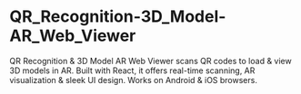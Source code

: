 # QR_Recognition-3D_Model-AR_Web_Viewer
QR Recognition &amp; 3D Model AR Web Viewer scans QR codes to load &amp; view 3D models in AR. Built with React, it offers real-time scanning, AR visualization &amp; sleek UI design. Works on Android &amp; iOS browsers.
